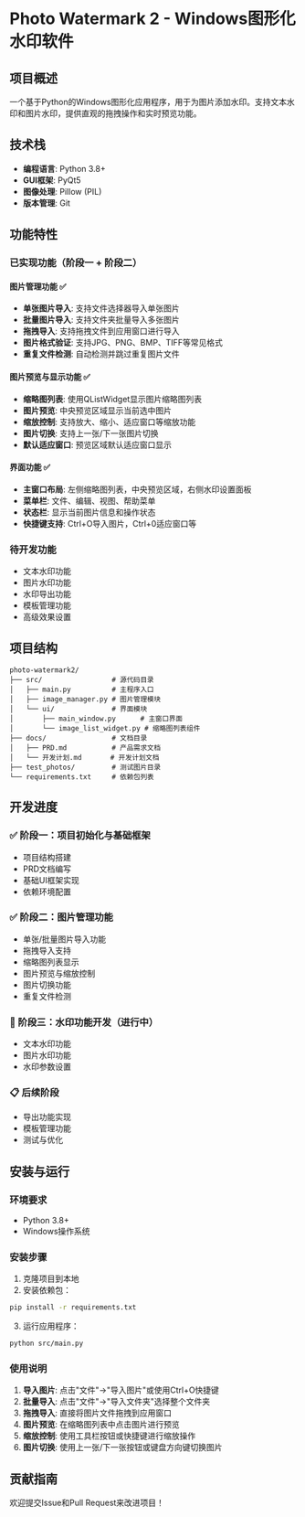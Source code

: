 # Photo Watermark 2 - Windows图形化水印软件

## 项目概述
一个基于Python的Windows图形化应用程序，用于为图片添加水印。支持文本水印和图片水印，提供直观的拖拽操作和实时预览功能。

## 技术栈
- **编程语言**: Python 3.8+
- **GUI框架**: PyQt5
- **图像处理**: Pillow (PIL)
- **版本管理**: Git

## 功能特性

### 已实现功能（阶段一 + 阶段二）

#### 图片管理功能 ✅
- **单张图片导入**: 支持文件选择器导入单张图片
- **批量图片导入**: 支持文件夹批量导入多张图片
- **拖拽导入**: 支持拖拽文件到应用窗口进行导入
- **图片格式验证**: 支持JPG、PNG、BMP、TIFF等常见格式
- **重复文件检测**: 自动检测并跳过重复图片文件

#### 图片预览与显示功能 ✅
- **缩略图列表**: 使用QListWidget显示图片缩略图列表
- **图片预览**: 中央预览区域显示当前选中图片
- **缩放控制**: 支持放大、缩小、适应窗口等缩放功能
- **图片切换**: 支持上一张/下一张图片切换
- **默认适应窗口**: 预览区域默认适应窗口显示

#### 界面功能 ✅
- **主窗口布局**: 左侧缩略图列表，中央预览区域，右侧水印设置面板
- **菜单栏**: 文件、编辑、视图、帮助菜单
- **状态栏**: 显示当前图片信息和操作状态
- **快捷键支持**: Ctrl+O导入图片，Ctrl+0适应窗口等

### 待开发功能
- 文本水印功能
- 图片水印功能
- 水印导出功能
- 模板管理功能
- 高级效果设置

## 项目结构
```
photo-watermark2/
├── src/                 # 源代码目录
│   ├── main.py          # 主程序入口
│   ├── image_manager.py # 图片管理模块
│   └── ui/              # 界面模块
│       ├── main_window.py      # 主窗口界面
│       └── image_list_widget.py # 缩略图列表组件
├── docs/                # 文档目录
│   ├── PRD.md           # 产品需求文档
│   └── 开发计划.md       # 开发计划文档
├── test_photos/         # 测试图片目录
└── requirements.txt     # 依赖包列表
```

## 开发进度

### ✅ 阶段一：项目初始化与基础框架
- 项目结构搭建
- PRD文档编写
- 基础UI框架实现
- 依赖环境配置

### ✅ 阶段二：图片管理功能
- 单张/批量图片导入功能
- 拖拽导入支持
- 缩略图列表显示
- 图片预览与缩放控制
- 图片切换功能
- 重复文件检测

### 🔄 阶段三：水印功能开发（进行中）
- 文本水印功能
- 图片水印功能
- 水印参数设置

### 📋 后续阶段
- 导出功能实现
- 模板管理功能
- 测试与优化

## 安装与运行

### 环境要求
- Python 3.8+
- Windows操作系统

### 安装步骤
1. 克隆项目到本地
2. 安装依赖包：
```bash
pip install -r requirements.txt
```

3. 运行应用程序：
```bash
python src/main.py
```

### 使用说明
1. **导入图片**: 点击"文件"→"导入图片"或使用Ctrl+O快捷键
2. **批量导入**: 点击"文件"→"导入文件夹"选择整个文件夹
3. **拖拽导入**: 直接将图片文件拖拽到应用窗口
4. **图片预览**: 在缩略图列表中点击图片进行预览
5. **缩放控制**: 使用工具栏按钮或快捷键进行缩放操作
6. **图片切换**: 使用上一张/下一张按钮或键盘方向键切换图片

## 贡献指南
欢迎提交Issue和Pull Request来改进项目！